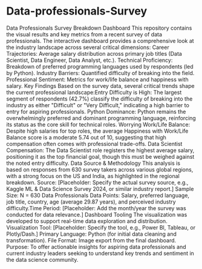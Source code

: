 # Data-professionals-Survey
Data Professionals Survey Breakdown Dashboard
​This repository contains the visual results and key metrics from a recent survey of data professionals.
​The interactive dashboard provides a comprehensive look at the industry landscape across several critical dimensions:
​Career Trajectories: Average salary distribution across primary job titles (Data Scientist, Data Engineer, Data Analyst, etc.).
​Technical Proficiency: Breakdown of preferred programming languages used by respondents (led by Python).
​Industry Barriers: Quantified difficulty of breaking into the field.
​Professional Sentiment: Metrics for work/life balance and happiness with salary.
​Key Findings
​Based on the survey data, several critical trends shape the current professional landscape:
​Entry Difficulty is High: The largest segment of respondents (42.7%) classify the difficulty of breaking into the industry as either "Difficult" or "Very Difficult," indicating a high barrier to entry for aspiring professionals.
​Python Dominance: Python remains the overwhelmingly preferred and dominant programming language, reinforcing its status as the core skill for technical roles.
​Worrying Work/Life Balance: Despite high salaries for top roles, the average Happiness with Work/Life Balance score is a moderate 5.74 out of 10, suggesting that high compensation often comes with professional trade-offs.
​Data Scientist Compensation: The Data Scientist role registers the highest average salary, positioning it as the top financial goal, though this must be weighed against the noted entry difficulty.
​Data Source & Methodology
​This analysis is based on responses from 630 survey takers across various global regions, with a strong focus on the US and India, as highlighted in the regional breakdown.
​Source: [Placeholder: Specify the actual survey source, e.g., Kaggle ML & Data Science Survey 2024, or similar industry report.]
​Sample Size: N = 630 Data Professionals
​Data Points: Salary, preferred language, job title, country, age (average 29.87 years), and perceived industry difficulty.
​Time Period: [Placeholder: Add the month/year the survey was conducted for data relevance.]
​Dashboard Tooling
​The visualization was developed to support real-time data exploration and distribution.
​Visualization Tool: [Placeholder: Specify the tool, e.g., Power BI, Tableau, or Plotly/Dash.]
​Primary Language: Python (for initial data cleaning and transformation).
​File Format: Image export from the final dashboard.
​Purpose: To offer actionable insights for aspiring data professionals and current industry leaders seeking to understand key trends and sentiment in the data science community.
